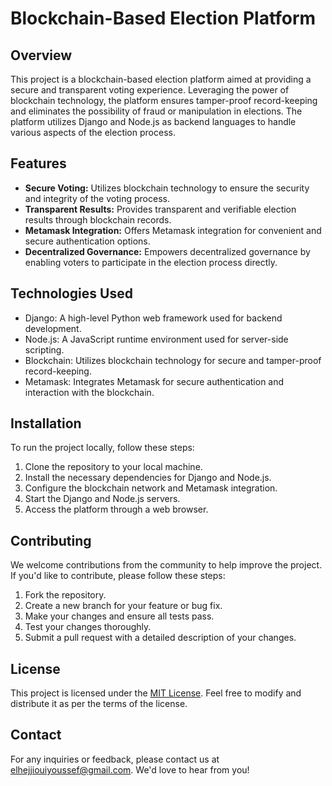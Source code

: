 # Blockchain-Based Election Platform

## Overview
This project is a blockchain-based election platform aimed at providing a secure and transparent voting experience. Leveraging the power of blockchain technology, the platform ensures tamper-proof record-keeping and eliminates the possibility of fraud or manipulation in elections. The platform utilizes Django and Node.js as backend languages to handle various aspects of the election process.

## Features
- **Secure Voting:** Utilizes blockchain technology to ensure the security and integrity of the voting process.
- **Transparent Results:** Provides transparent and verifiable election results through blockchain records.
- **Metamask Integration:** Offers Metamask integration for convenient and secure authentication options.
- **Decentralized Governance:** Empowers decentralized governance by enabling voters to participate in the election process directly.

## Technologies Used
- Django: A high-level Python web framework used for backend development.
- Node.js: A JavaScript runtime environment used for server-side scripting.
- Blockchain: Utilizes blockchain technology for secure and tamper-proof record-keeping.
- Metamask: Integrates Metamask for secure authentication and interaction with the blockchain.

## Installation
To run the project locally, follow these steps:
1. Clone the repository to your local machine.
2. Install the necessary dependencies for Django and Node.js.
3. Configure the blockchain network and Metamask integration.
4. Start the Django and Node.js servers.
5. Access the platform through a web browser.

## Contributing
We welcome contributions from the community to help improve the project. If you'd like to contribute, please follow these steps:
1. Fork the repository.
2. Create a new branch for your feature or bug fix.
3. Make your changes and ensure all tests pass.
4. Test your changes thoroughly.
5. Submit a pull request with a detailed description of your changes.

## License
This project is licensed under the [MIT License](LICENSE). Feel free to modify and distribute it as per the terms of the license.

## Contact
For any inquiries or feedback, please contact us at [elhejjiouiyoussef@gmail.com](mailto:elhejjiouiyoussef@gmail.com). We'd love to hear from you!
